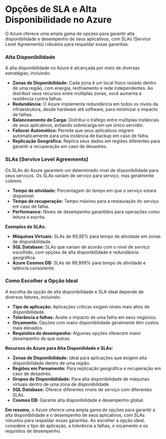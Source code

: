 # Opções de SLA e Alta Disponibilidade no Azure

O Azure oferece uma ampla gama de opções para garantir alta disponibilidade e desempenho de seus aplicativos, com SLAs (Service Level Agreements) robustos para respaldar essas garantias.

### Alta Disponibilidade

A alta disponibilidade no Azure é alcançada por meio de diversas estratégias, incluindo:

* **Zonas de Disponibilidade:** Cada zona é um local físico isolado dentro de uma região, com energia, resfriamento e rede independentes. Ao distribuir seus recursos entre múltiplas zonas, você aumenta a resiliência contra falhas.
* **Redundância:** O Azure implementa redundância em todos os níveis da infraestrutura, desde hardware até software, para minimizar o impacto de falhas.
* **Balanceamento de Carga:** Distribui o tráfego entre múltiplas instâncias de seus aplicativos, evitando sobrecarga em um único servidor.
* **Failover Automático:** Permite que seus aplicativos migrem automaticamente para uma instância de backup em caso de falha.
* **Replicação Geográfica:** Replica seus dados em regiões diferentes para garantir a recuperação em caso de desastres.

### SLAs (Service Level Agreements)

Os SLAs do Azure garantem um determinado nível de disponibilidade para seus serviços. Os SLAs variam de serviço para serviço, mas geralmente cobrem:

* **Tempo de atividade:** Porcentagem do tempo em que o serviço estará disponível.
* **Tempo de recuperação:** Tempo máximo para a restauração do serviço em caso de falha.
* **Performance:** Níveis de desempenho garantidos para operações como leitura e escrita.

**Exemplos de SLAs:**

* **Máquinas Virtuais:** SLAs de 99,95% para tempo de atividade em zonas de disponibilidade.
* **SQL Database:** SLAs que variam de acordo com o nível de serviço escolhido, com opções de alta disponibilidade e redundância geográfica.
* **Azure Cosmos DB:** SLAs de 99,999% para tempo de atividade e latência consistente.

### Como Escolher a Opção Ideal

A escolha da opção de alta disponibilidade e SLA ideal depende de diversos fatores, incluindo:

* **Tipo de aplicação:** Aplicações críticas exigem níveis mais altos de disponibilidade.
* **Tolerância a falhas:** Avalie o impacto de uma falha em seus negócios.
* **Orçamento:** Opções com maior disponibilidade geralmente têm custos mais elevados.
* **Requisitos de desempenho:** Algumas opções oferecem maior desempenho do que outras.

**Recursos do Azure para Alta Disponilidade e SLAs:**

* **Zonas de Disponibilidade:** Ideal para aplicações que exigem alta disponibilidade dentro de uma região.
* **Regiões em Pareamento:** Para replicação geográfica e recuperação em caso de desastres.
* **Grupos de Disponibilidade:** Para alta disponibilidade de máquinas virtuais dentro de uma zona de disponibilidade.
* **SQL Database:** Oferece diferentes níveis de serviço com diferentes SLAs.
* **Cosmos DB:** Garante alta disponibilidade e desempenho global.

**Em resumo,** o Azure oferece uma ampla gama de opções para garantir a alta disponibilidade e o desempenho de seus aplicativos, com SLAs robustos para respaldar essas garantias. Ao escolher a opção ideal, considere o tipo de aplicação, a tolerância a falhas, o orçamento e os requisitos de desempenho.
